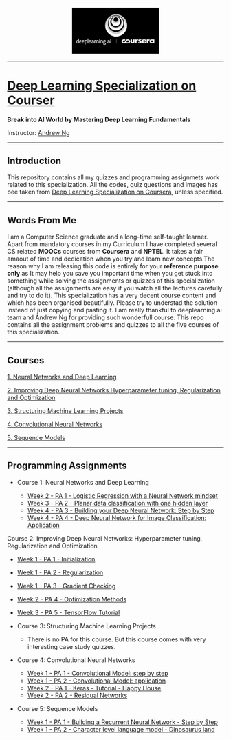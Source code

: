 <p align="center"><img width="40%" src="logo/deeplearning-ai.png" /></p>

----------------------------------------------------------------------------

# [Deep Learning Specialization on Courser](https://www.deeplearning.ai/)

**Break into AI World by Mastering Deep Learning Fundamentals**

Instructor: [Andrew Ng](http://www.andrewng.org/)

----------------------------------------------------------------------------

## Introduction

This repository contains all my quizzes and programming assignmets work related to this specialization. All the codes, quiz questions and images has bee taken from [Deep Learning Specialization on Coursera](https://www.coursera.org/specializations/deep-learning), unless specified.

----------------------------------------------------------------------------

## Words From Me

I am a Computer Science graduate and a long-time self-taught learner. Apart from mandatory courses in my Curriculum I have completed several CS related **MOOCs** courses from **Coursera** and **NPTEL**. It takes a fair amaout of time and dedication when you try and learn new concepts.The reason why I am releasing this code is entirely for your **reference purpose only** as It may help you save you important time when you get stuck into something while solving the assignments or quizzes of this specialization (although all the assignments are easy if you watch all the lectures carefully and try to do it). This specialization has a very decent course content and which has been organised beautifully. Please try to understad the solution instead of just copying and pasting it. I am really thankful to deeplearning.ai team and Andrew Ng for providing such wonderfull course.
This repo contains all the assignment problems and quizzes to all the five courses of this specialization.

----------------------------------------------------------------------------

## Courses

[1. Neural Networks and Deep Learning](https://github.com/SHANK885/Deep-Learning-Specialization-Coursera/tree/master/Course%201.%20Neural%20Networks%20and%20Deep%20Learning) 

[2. Improving Deep Neural Networks Hyperparameter tuning, Regularization and Optimization](https://github.com/SHANK885/Deep-Learning-Specialization-Coursera/tree/master/Course%202.%20Improving%20Deep%20Neural%20Networks%20Hyperparameter%20tuning%2C%20Regularization%20and%20Optimization)

[3. Structuring Machine Learning Projects](https://github.com/SHANK885/Deep-Learning-Specialization-Coursera/tree/master/Course%203.%20Structuring%20Machine%20Learning%20Projects)

[4. Convolutional Neural Networks](https://github.com/SHANK885/Deep-Learning-Specialization-Coursera/tree/master/Course%204.%20Convolutional%20Neural%20Networks)

[5. Sequence Models](https://github.com/SHANK885/Deep-Learning-Specialization-Coursera/tree/master/Course%205.%20Sequence%20Models)

----------------------------------------------------------------------------

## Programming Assignments

- Course 1: Neural Networks and Deep Learning

  - [Week 2 - PA 1 - Logistic Regression with a Neural Network mindset](https://github.com/SHANK885/Deep-Learning-Specialization-Coursera/tree/master/Course%201.%20Neural%20Networks%20and%20Deep%20Learning/Week%202/Logistic%20Regression%20as%20a%20Neural%20Network)
  - [Week 3 - PA 2 - Planar data classification with one hidden layer](https://github.com/SHANK885/Deep-Learning-Specialization-Coursera/tree/master/Course%201.%20Neural%20Networks%20and%20Deep%20Learning/Week%203/Planar%20data%20classification%20with%20one%20hidden%20layer)
  - [Week 4 - PA 3 - Building your Deep Neural Network: Step by Step](https://github.com/SHANK885/Deep-Learning-Specialization-Coursera/tree/master/Course%201.%20Neural%20Networks%20and%20Deep%20Learning/Week%204/Building%20your%20Deep%20Neural%20Network%20-%20Step%20by%20Step)
  - [Week 4 - PA 4 - Deep Neural Network for Image Classification: Application](https://github.com/SHANK885/Deep-Learning-Specialization-Coursera/tree/master/Course%201.%20Neural%20Networks%20and%20Deep%20Learning/Week%204/Deep%20Neural%20Network%20Application_%20Image%20Classification)
  
Course 2: Improving Deep Neural Networks: Hyperparameter tuning, Regularization and Optimization

  - [Week 1 - PA 1 - Initialization](https://github.com/SHANK885/Deep-Learning-Specialization-Coursera/tree/master/Course%202.%20Improving%20Deep%20Neural%20Networks%20Hyperparameter%20tuning%2C%20Regularization%20and%20Optimization/Week%201/Initialization)
  - [Week 1 - PA 2 - Regularization](https://github.com/SHANK885/Deep-Learning-Specialization-Coursera/tree/master/Course%202.%20Improving%20Deep%20Neural%20Networks%20Hyperparameter%20tuning%2C%20Regularization%20and%20Optimization/Week%201/Regularization)
  - [Week 1 - PA 3 - Gradient Checking](https://github.com/SHANK885/Deep-Learning-Specialization-Coursera/tree/master/Course%202.%20Improving%20Deep%20Neural%20Networks%20Hyperparameter%20tuning%2C%20Regularization%20and%20Optimization/Week%201/Gradient%20Checking)
  - [Week 2 - PA 4 - Optimization Methods]()
  - [Week 3 - PA 5 - TensorFlow Tutorial]()

- Course 3: Structuring Machine Learning Projects

  - There is no PA for this course. But this course comes with very interesting case study quizzes.
  
- Course 4: Convolutional Neural Networks

  - [Week 1 - PA 1 - Convolutional Model: step by step]()
  - [Week 1 - PA 2 - Convolutional Model: application]()
  - [Week 2 - PA 1 - Keras - Tutorial - Happy House]()
  - [Week 2 - PA 2 - Residual Networks]()
  
- Course 5: Sequence Models

  - [Week 1 - PA 1 - Building a Recurrent Neural Network - Step by Step]()
  - [Week 1 - PA 2 - Character level language model - Dinosaurus land]()
